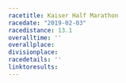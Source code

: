 ```yaml
---
racetitle: Kaiser Half Marathon
racedate: "2019-02-03"
racedistance: 13.1
overalltime: ''
overallplace:
divisionplace:
racedetails: ''
linktoresults: 
---
```


